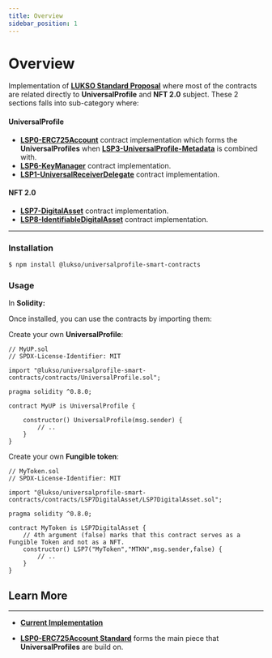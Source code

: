 ```yaml
---
title: Overview
sidebar_position: 1
---
```


# **Overview**

Implementation of **[LUKSO Standard Proposal](../standards/introduction.md)** where most of the contracts are related directly to **UniversalProfile** and **NFT 2.0** subject. These 2 sections falls into sub-category where:

#### **UniversalProfile**

- **[LSP0-ERC725Account](./erc725-account)** contract implementation which forms the **UniversalProfiles** when **[LSP3-UniversalProfile-Metadata](https://github.com/lukso-network/LIPs/blob/main/LSPs/LSP-3-UniversalProfile-Metadata.md)** is combined with.
- **[LSP6-KeyManager](./key-manager.md)** contract implementation.
- **[LSP1-UniversalReceiverDelegate](./universal-receiver-delegate.md)** contract implementation.

#### **NFT 2.0**

- **[LSP7-DigitalAsset](./digital-asset.md)** contract implementation.
- **[LSP8-IdentifiableDigitalAsset](./identifiable-digital-asset.md)** contract implementation.

---

### **Installation**

```bash
$ npm install @lukso/universalprofile-smart-contracts
```

### **Usage**

In **Solidity:**

Once installed, you can use the contracts by importing them:

Create your own **UniversalProfile**:

```solidity
// MyUP.sol
// SPDX-License-Identifier: MIT

import "@lukso/universalprofile-smart-contracts/contracts/UniversalProfile.sol";

pragma solidity ^0.8.0;

contract MyUP is UniversalProfile {

    constructor() UniversalProfile(msg.sender) {
        // ..
    }
}

```

Create your own **Fungible token**:

```solidity
// MyToken.sol
// SPDX-License-Identifier: MIT

import "@lukso/universalprofile-smart-contracts/contracts/LSP7DigitalAsset/LSP7DigitalAsset.sol";

pragma solidity ^0.8.0;

contract MyToken is LSP7DigitalAsset {
    // 4th argument (false) marks that this contract serves as a Fungible Token and not as a NFT.
    constructor() LSP7("MyToken","MTKN",msg.sender,false) {
        // ..
    }
}

```
## **Learn More**

---

- **[Current Implementation](https://github.com/lukso-network/lsp-universalprofile-smart-contracts)**

- **[LSP0-ERC725Account Standard](https://github.com/lukso-network/LIPs/blob/main/LSPs/LSP-0-ERC725Account.md)** forms the main piece that **UniversalProfiles** are build on.
